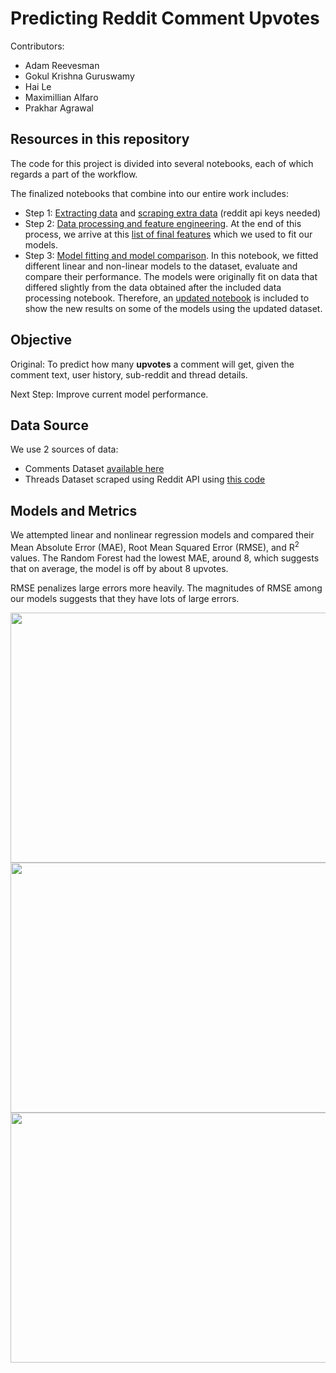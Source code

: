 
# Predicting Reddit Comment Upvotes

Contributors: 

* Adam Reevesman
* Gokul Krishna Guruswamy
* Hai Le
* Maximillian Alfaro
* Prakhar Agrawal

## Resources in this repository

The code for this project is divided into several notebooks, each of which regards a part of the workflow.

The finalized notebooks that combine into our entire work includes:

* Step 1: [Extracting data](data_processing/extract_Data.ipynb) and [scraping extra data](scraping/Scrape.ipynb) (reddit api keys needed)
* Step 2: [Data processing and feature engineering](data_processing/data_processing.ipynb). At the end of this process, we arrive at this [list of final features](data_processing/features.md) which we used to fit our models.
* Step 3: [Model fitting and model comparison](model_fitting/model_fitting.ipynb). In this notebook, we fitted different linear and non-linear models to the dataset, evaluate and compare their performance. The models were originally fit on data that differed slightly from the data obtained after the included data processing notebook. Therefore, an [updated notebook](model_fitting/model_results_v3_data.ipynb) is included to show the new results on some of the models using the updated dataset.

## Objective

Original: To predict how many __upvotes__ a comment will get, given the comment text, user history, sub-reddit and thread details.

Next Step: Improve current model performance.

## Data Source

We use 2 sources of data: 

* Comments Dataset [available here](https://mega.nz/#F!NtsCGTgD!urXdXLJ6yITYdWEdWN-H1w)
* Threads Dataset scraped using Reddit API using [this code](/scraping/Scrape.ipynb)

## Models and Metrics

We attempted linear and nonlinear regression models and compared their Mean Absolute Error (MAE), Root Mean Squared Error (RMSE), and R<sup>2</sup> values. The Random Forest had the lowest MAE, around 8, which suggests that on average, the model is off by about 8 upvotes.

RMSE penalizes large errors more heavily. The magnitudes of RMSE among our models suggests that they have lots of large errors.

<img src="/images/mae.png" width="600" height="400" />

<img src="/images/rmse.png" width="600" height="400" />

<img src="/images/r2.png" width="600" height="400" />


